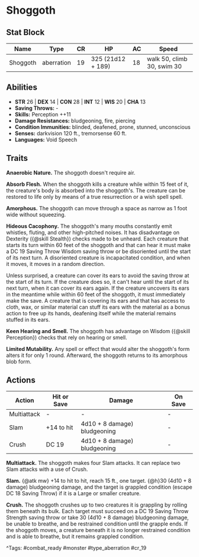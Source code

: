 # Shoggoth

## Stat Block

| Name | Type | CR | HP | AC | Speed |
|------|------|----|----|----|-------|
| Shoggoth | aberration | 19 | 325 (21d12 + 189) | 18 | walk 50, climb 30, swim 30 |

## Abilities

- **STR** 26 | **DEX** 14 | **CON** 28 | **INT** 12 | **WIS** 20 | **CHA** 13
- **Saving Throws:** -  
- **Skills:** Perception ++11  
- **Damage Resistances:** bludgeoning, fire, piercing  
- **Condition Immunities:** blinded, deafened, prone, stunned, unconscious  
- **Senses:** darkvision 120 ft., tremorsense 60 ft.  
- **Languages:** Void Speech

## Traits

**Anaerobic Nature.** The shoggoth doesn't require air.

**Absorb Flesh.** When the shoggoth kills a creature while within 15 feet of it, the creature's body is absorbed into the shoggoth's. The creature can be restored to life only by means of a true resurrection or a wish spell spell.

**Amorphous.** The shoggoth can move through a space as narrow as 1 foot wide without squeezing.

**Hideous Cacophony.** The shoggoth's many mouths constantly emit whistles, fluting, and other high-pitched noises. It has disadvantage on Dexterity ({@skill Stealth}) checks made to be unheard. Each creature that starts its turn within 60 feet of the shoggoth and that can hear it must make a DC 19 Saving Throw Wisdom saving throw or be disoriented until the start of its next turn. A disoriented creature is incapacitated condition, and when it moves, it moves in a random direction.

Unless surprised, a creature can cover its ears to avoid the saving throw at the start of its turn. If the creature does so, it can't hear until the start of its next turn, when it can cover its ears again. If the creature uncovers its ears in the meantime while within 60 feet of the shoggoth, it must immediately make the save. A creature that is covering its ears and that has access to cloth, wax, or similar material can stuff its ears with the material as a bonus action to free up its hands, deafening itself while the material remains stuffed in its ears.

**Keen Hearing and Smell.** The shoggoth has advantage on Wisdom ({@skill Perception}) checks that rely on hearing or smell.

**Limited Mutability.** Any spell or effect that would alter the shoggoth's form alters it for only 1 round. Afterward, the shoggoth returns to its amorphous blob form.


## Actions

| Action | Hit or Save | Damage | On Save |
|--------|--------------|--------|----------|
| Multiattack | - | - | - |
| Slam | +14 to hit | 4d10 + 8 damage) bludgeoning | - |
| Crush | DC 19 | 4d10 + 8 damage) bludgeoning | - |

**Multiattack.** The shoggoth makes four Slam attacks. It can replace two Slam attacks with a use of Crush.

**Slam.** {@atk mw} +14 to hit to hit, reach 15 ft., one target. {@h}30 (4d10 + 8 damage) bludgeoning damage, and the target is grappled condition (escape DC 18 Saving Throw) if it is a Large or smaller creature.

**Crush.** The shoggoth crushes up to two creatures it is grappling by rolling them beneath its bulk. Each target must succeed on a DC 19 Saving Throw Strength saving throw or take 30 (4d10 + 8 damage) bludgeoning damage, be unable to breathe, and be restrained condition until the grapple ends. If the shoggoth moves, a creature beneath it is no longer restrained condition and is able to breathe, but it remains grappled condition.


^Tags: #combat_ready #monster #type_aberration #cr_19